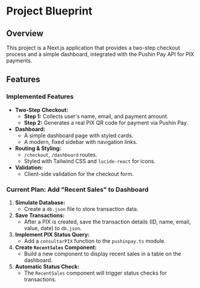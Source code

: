 # Project Blueprint

## Overview

This project is a Next.js application that provides a two-step checkout process and a simple dashboard, integrated with the Pushin Pay API for PIX payments.

## Features

### Implemented Features

*   **Two-Step Checkout:**
    *   **Step 1:** Collects user's name, email, and payment amount.
    *   **Step 2:** Generates a real PIX QR code for payment via Pushin Pay.
*   **Dashboard:**
    *   A simple dashboard page with styled cards.
    *   A modern, fixed sidebar with navigation links.
*   **Routing & Styling:**
    *   `/checkout`, `/dashboard` routes.
    *   Styled with Tailwind CSS and `lucide-react` for icons.
*   **Validation:**
    *   Client-side validation for the checkout form.

### Current Plan: Add "Recent Sales" to Dashboard

1.  **Simulate Database:**
    *   Create a `db.json` file to store transaction data.
2.  **Save Transactions:**
    *   After a PIX is created, save the transaction details (ID, name, email, value, date) to `db.json`.
3.  **Implement PIX Status Query:**
    *   Add a `consultarPIX` function to the `pushinpay.ts` module.
4.  **Create `RecentSales` Component:**
    *   Build a new component to display recent sales in a table on the dashboard.
5.  **Automatic Status Check:**
    *   The `RecentSales` component will trigger status checks for transactions.

